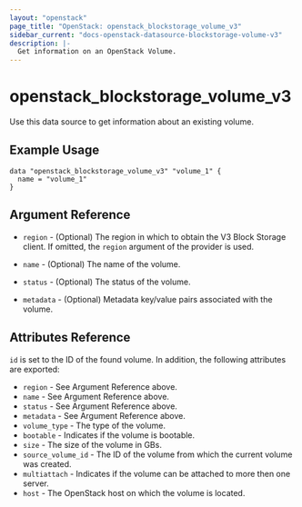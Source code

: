```yaml
---
layout: "openstack"
page_title: "OpenStack: openstack_blockstorage_volume_v3"
sidebar_current: "docs-openstack-datasource-blockstorage-volume-v3"
description: |-
  Get information on an OpenStack Volume.
---
```


# openstack\_blockstorage\_volume\_v3

Use this data source to get information about an existing volume.

## Example Usage

```hcl
data "openstack_blockstorage_volume_v3" "volume_1" {
  name = "volume_1"
}
```

## Argument Reference

* `region` - (Optional) The region in which to obtain the V3 Block Storage
    client. If omitted, the `region` argument of the provider is used.

* `name` - (Optional) The name of the volume.

* `status` - (Optional) The status of the volume.

* `metadata` - (Optional) Metadata key/value pairs associated with the volume.

## Attributes Reference

`id` is set to the ID of the found volume. In addition, the following attributes
are exported:

* `region` - See Argument Reference above.
* `name` - See Argument Reference above.
* `status` - See Argument Reference above.
* `metadata` - See Argument Reference above.
* `volume_type` - The type of the volume.
* `bootable` - Indicates if the volume is bootable.
* `size` - The size of the volume in GBs.
* `source_volume_id` - The ID of the volume from which the current volume was created.
* `multiattach` - Indicates if the volume can be attached to more then one server.
* `host` - The OpenStack host on which the volume is located.
